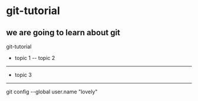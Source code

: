# git-tutorial
## we are going to learn about git
git-tutorial
- topic 1
-- topic 2
- ---------------
- topic 3

- --------------
git config --global user.name "lovely"